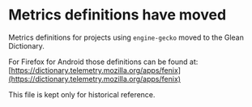 # Metrics definitions have moved

Metrics definitions for projects using `engine-gecko` moved to the Glean Dictionary.

For Firefox for Android those definitions can be found at:
[https://dictionary.telemetry.mozilla.org/apps/fenix](https://dictionary.telemetry.mozilla.org/apps/fenix)

This file is kept only for historical reference.
